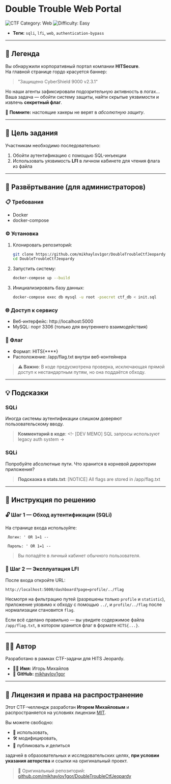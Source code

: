 # Double Trouble Web Portal

![CTF Category: Web](https://img.shields.io/badge/Category-Web-red) 
![Difficulty: Easy](https://img.shields.io/badge/Difficulty-Easy-green)
- **Теги:** `sqli`, `lfi`, `web`, `authentication-bypass`

---

## 🎯 Легенда

Вы обнаружили корпоративный портал компании **HITSecure**.  
На главной странице гордо красуется баннер:

> "Защищено CyberShield 9000 v2.3.1"

Но наши агенты зафиксировали подозрительную активность в логах...  
Ваша задача — обойти систему защиты, найти скрытые уязвимости и извлечь **секретный флаг**.

🧠 **Помните:** настоящие хакеры не верят в _абсолютную защиту_.

---

## 🧩 Цель задания

Участникам необходимо последовательно:

1. Обойти аутентификацию с помощью SQL-инъекции  
2. Использовать уязвимость **LFI** в личном кабинете для чтения флага из файла

---

## 🚀 Развёртывание (для администраторов)

### 📋 Требования

- Docker
- docker-compose

### ⚙️ Установка

1. Клонировать репозиторий:

   ```bash
   git clone https://github.com/mikhaylov1gor/DoubleTroubleCtfJeopardy
   cd DoubleTroubleCtfJeopardy
   ```

2. Запустить систему:
   ```bash
   docker-compose up --build
   ```

3. Инициализировать базу данных:
   ```bash
   docker-compose exec db mysql -u root -psecret ctf_db < init.sql
   ```
### 🌐 Доступ к сервису
- Веб-интерфейс: http://localhost:5000
- MySQL: порт 3306 (только для внутреннего взаимодействия)

### 🏁 Флаг

- Формат: HITS{****}
- Расположение: /app/flag.txt внутри веб-контейнера

> **⚠️ Важно**: В коде предусмотрена проверка, исключающая прямой доступ к нестандартным путям, но она поддаётся обходу.

  
---

## 💡 Подсказки

### SQLi
Иногда системы аутентификации слишком доверяют пользовательскому вводу.
> **Комментарий в коде**: <!- [DEV MEMO] SQL запросы используют legacy auth system ->

### SQLi
Попробуйте абсолютные пути. Что хранится в корневой директории приложения?

> **Подсказка в stats.txt**: [NOTICE] All flags are stored in /app/flag.txt

---

## 🧠 Инструкция по решению

### 🔓 Шаг 1 — Обход аутентификации (SQLi)

На странице входа используйте:
 ```
  Логин: ' OR 1=1 --

  Пароль: ' OR 1=1 --
```

> Вы попадёте в личный кабинет обычного пользователя.

### 📂 Шаг 2 — Эксплуатация LFI

После входа откройте URL: 
```bash
http://localhost:5000/dashboard?page=profile/../flag
```
Несмотря на фильтрацию путей (разрешены только `profile` и `statistic`),  
приложение уязвимо к обходу с помощью `../`, и `profile/../flag` после нормализации становится `flag`.

Если всё сделано правильно — вы увидите содержимое файла `/app/flag.txt`, в котором хранится флаг в формате `HITS{...}`.


---

## 👨‍💻 Автор

Разработано в рамках CTF-задачи для HITS Jeopardy.  

- 🧑‍💻 **Имя:** Игорь Михайлов  
- 🔗 **GitHub:** [mikhaylov1gor](https://github.com/mikhaylov1gor)  

---

## 📄 Лицензия и права на распространение

Этот CTF-челлендж разработан **Игорем Михайловым** и распространяется на условиях лицензии [MIT](./LICENSE).

Вы можете свободно:

- 🔧 использовать,
- 🛠️ модифицировать,
- 📢 публиковать и делиться

задачей в образовательных и исследовательских целях, **при условии указания авторства** и ссылки на оригинальный проект.

> 📎 Оригинальный репозиторий:  
> [github.com/mikhaylov1gor/DoubleTroubleCtfJeopardy](https://github.com/mikhaylov1gor/DoubleTroubleCtfJeopardy)


